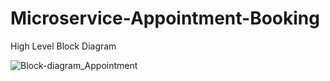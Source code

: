 # Microservice-Appointment-Booking


High Level Block Diagram

![Block-diagram_Appointment](https://github.com/Vaibhav-Rathod/Microservice-Appointment-Booking/assets/63467016/94124d7e-84ec-4bb1-9a98-1df5a24c74b1)
